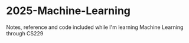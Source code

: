 # 2025-Machine-Learning
Notes, reference and code included while I'm learning Machine Learning through CS229
